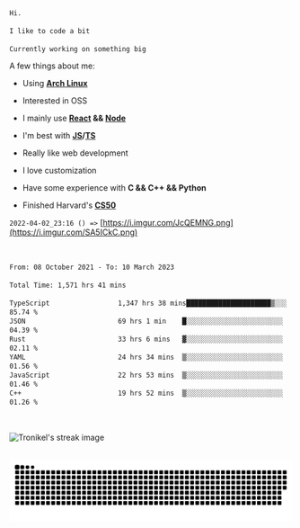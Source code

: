 ```
Hi.

I like to code a bit

Currently working on something big
```

A few things about me:

-   Using **[Arch Linux](https://archlinux.org/)**

-   Interested in OSS

-   I mainly use **[React](https://reactjs.org/) && [Node](https://nodejs.org/en/)**

-   I'm best with **[JS](https://www.javascript.com/)/[TS](https://www.typescriptlang.org/)**

-   Really like web development

-   I love customization

-   Have some experience with **C && C++ && Python**

-   Finished Harvard's **[CS50](https://cs50.harvard.edu)**

`2022-04-02_23:16 () =>` [https://i.imgur.com/JcQEMNG.png](https://i.imgur.com/SA5ICkC.png)

<br>

<!--START_SECTION:waka-->

```text
From: 08 October 2021 - To: 10 March 2023

Total Time: 1,571 hrs 41 mins

TypeScript                 1,347 hrs 38 mins█████████████████████▒░░░   85.74 %
JSON                       69 hrs 1 min    █░░░░░░░░░░░░░░░░░░░░░░░░   04.39 %
Rust                       33 hrs 6 mins   ▓░░░░░░░░░░░░░░░░░░░░░░░░   02.11 %
YAML                       24 hrs 34 mins  ▒░░░░░░░░░░░░░░░░░░░░░░░░   01.56 %
JavaScript                 22 hrs 53 mins  ▒░░░░░░░░░░░░░░░░░░░░░░░░   01.46 %
C++                        19 hrs 52 mins  ▒░░░░░░░░░░░░░░░░░░░░░░░░   01.26 %
```

<!--END_SECTION:waka-->

<br>

<p><img align="center" src="https://github-readme-streak-stats.herokuapp.com/?user=Tronikelis&theme=dark" alt="Tronikel's streak image" /></p>

<br>

<img title="" src="https://raw.githubusercontent.com/Tronikelis/Tronikelis/output/github-contribution-grid-snake.svg" alt="very cool snake thingey" data-align="left">
